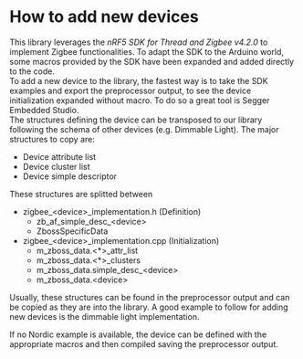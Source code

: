 # How to add new devices
This library leverages the *nRF5 SDK for Thread and Zigbee v4.2.0* to implement Zigbee functionalities. To adapt the SDK to the Arduino world, some macros provided by the SDK have been expanded and added directly to the code.  
To add a new device to the library, the fastest way is to take the SDK examples and export the preprocessor output, to see the device initialization expanded without macro. To do so a great tool is Segger Embedded Studio.  
The structures defining the device can be transposed to our library following the schema of other devices (e.g. Dimmable Light). 
The major structures to copy are:
- Device attribute list
- Device cluster list
- Device simple descriptor

These structures are splitted between
- zigbee_\<device>_implementation.h (Definition)
  - zb_af_simple_desc_\<device>
  - ZbossSpecificData
- zigbee_\<device>_implementation.cpp (Initialization)
  - m_zboss_data.\<*>_attr_list
  - m_zboss_data.\<*>_clusters
  - m_zboss_data.simple_desc_\<device>
  - m_zboss_data.\<device>

Usually, these structures can be found in the preprocessor output and can be copied as they are into the library.
A good example to follow for adding new devices is the dimmable light implementation.

If no Nordic example is available, the device can be defined with the appropriate macros and then compiled saving the preprocessor output.